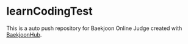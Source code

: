 # learnCodingTest
This is a auto push repository for Baekjoon Online Judge created with [BaekjoonHub](https://github.com/BaekjoonHub/BaekjoonHub).
